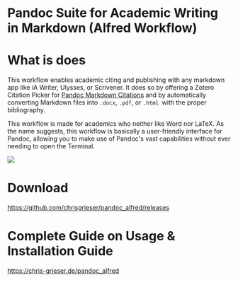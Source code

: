 # Pandoc Suite for Academic Writing in Markdown (Alfred Workflow) 

# What is does
This workflow enables academic citing and publishing with any markdown app like iA Writer, Ulysses, or Scrivener. It does so by offering a Zotero Citation Picker for [Pandoc Markdown Citations](https://pandoc.org/MANUAL.html#pandocs-markdown) and by automatically converting Markdown files into `.docx`, `.pdf`, or `.html `with the proper bibliography. 

This workflow is made for academics who neither like Word nor LaTeX. As the name suggests, this workflow is basically a user-friendly interface for Pandoc, allowing you to make use of Pandoc's vast capabilities without ever needing to open the Terminal.

![](https://i.imgur.com/hBkN8e3.png)

# Download
https://github.com/chrisgrieser/pandoc_alfred/releases

# Complete Guide on Usage & Installation Guide
https://chris-grieser.de/pandoc_alfred
